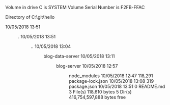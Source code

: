 Volume in drive C is SYSTEM
 Volume Serial Number is F2FB-FFAC

 Directory of C:\git\hello

10/05/2018  13:51    <DIR>          .
10/05/2018  13:51    <DIR>          ..
10/05/2018  13:04    <DIR>          blog-data-server
10/05/2018  13:11    <DIR>          blog-server
10/05/2018  12:57    <DIR>          node_modules
10/05/2018  12:47           118,291 package-lock.json
10/05/2018  13:08               319 package.json
10/05/2018  13:51                 0 README.md
               3 File(s)        118,610 bytes
               5 Dir(s)  416,754,597,888 bytes free
